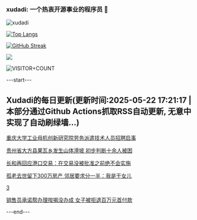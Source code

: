 ### xudadi: 一个热衷开源事业的程序员 👋

![xudadi](https://github-readme-stats-git-masterorgs-github-readme-stats-team.vercel.app/api?username=xudadi)

[![Top Langs](https://github-readme-stats.vercel.app/api/top-langs/?username=xudadi)](https://github.com/anuraghazra/github-readme-stats)

[![GitHub Streak](https://streak-stats.demolab.com?user=xudadi&locale=zh_Hans)](https://git.io/streak-stats)

![](https://raw.githubusercontent.com/xudadi/xudadi/main/assets/github-contribution-grid-snake.svg)

![VISITOR+COUNT](https://komarev.com/ghpvc/?username=xudadi&label=VISITOR+COUNT)


---start---

## Xudadi的每日更新(更新时间:2025-05-22 17:21:17 | 本部分通过Github Actions抓取RSS自动更新, 无意中实现了自动刷绿墙...)

[重庆大学工业母机创新研究院劳务派遣技术人员招聘启事](https://www.gongkaoleida.com/article/2412682)

[贵州省大方县果瓦乡发生山体滑坡 初步判断十余人被困](https://m.163.com/news/article/K05QKKK80001899O.html)

[长和再回应港口交易：在交易没被批准之前绝不会实施](https://m.163.com/news/article/K05PF1UH0512B07B.html)

[孤老去世留下300万房产 邻居要求分一半：我是干女儿](https://m.163.com/news/article/K05PBSOO055040N3.html)

[3](https://m.163.com/touch/news/sub/domestic)

[销售员承诺帮办理按揭没办成 女子被拒退百万元首付款](https://m.163.com/news/article/K05NJ48I0514D3UH.html)

---end---
